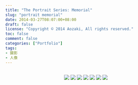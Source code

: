 ```yaml
---
title: "The Portrait Series: Memorial"
slug: "portrait memorial"
date: 2014-03-27T08:07:00+08:00
draft: false
license: "Copyright © 2014 Aozaki, All rights reserved."
toc: false
comment: false
categories: ["Portfolio"]
tags: 
- 摄影
- 人像
---
```


<br>
<div align="center">
    <img src="https://img.aozaki.cc/20140327_0001.jpg">
    <img src="https://img.aozaki.cc/20140327_0002.jpg">
    <img src="https://img.aozaki.cc/20140327_0003.jpg">
    <img src="https://img.aozaki.cc/20140327_0004.jpg">
    <img src="https://img.aozaki.cc/20140327_0005.jpg">
    <img src="https://img.aozaki.cc/20140327_0006.jpg">
    <img src="https://img.aozaki.cc/20140327_0007.jpg">
</div>

<!--
    Nikon D800
    Nikon AF-S NIKKOR 28mm f/1.8G
    Nikon AF-S NIKKOR 85mm f/1.8G
-->
